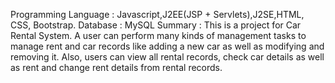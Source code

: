 Programming Language : Javascript,J2EE(JSP + Servlets),J2SE,HTML, CSS, Bootstrap.
Database : MySQL
Summary : This is a project for Car Rental System. A user can perform many kinds of
management tasks to manage rent and car records like adding a new car as well as
modifying and removing it. Also, users can view all rental records, check car details as well
as rent and change rent details from rental records.
